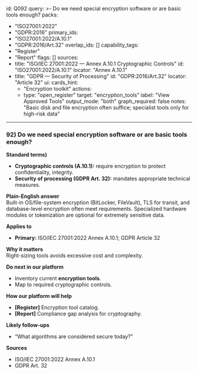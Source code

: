 id: Q092
query: >-
  Do we need special encryption software or are basic tools enough?
packs:
  - "ISO27001:2022"
  - "GDPR:2016"
primary_ids:
  - "ISO27001:2022/A.10.1"
  - "GDPR:2016/Art.32"
overlap_ids: []
capability_tags:
  - "Register"
  - "Report"
flags: []
sources:
  - title: "ISO/IEC 27001:2022 — Annex A.10.1 Cryptographic Controls"
    id: "ISO27001:2022/A.10.1"
    locator: "Annex A.10.1"
  - title: "GDPR — Security of Processing"
    id: "GDPR:2016/Art.32"
    locator: "Article 32"
ui:
  cards_hint:
    - "Encryption toolkit"
  actions:
    - type: "open_register"
      target: "encryption_tools"
      label: "View Approved Tools"
output_mode: "both"
graph_required: false
notes: "Basic disk and file encryption often suffice; specialist tools only for high-risk data"
---
### 92) Do we need special encryption software or are basic tools enough?

**Standard terms)**  
- **Cryptographic controls (A.10.1):** require encryption to protect confidentiality, integrity.  
- **Security of processing (GDPR Art. 32):** mandates appropriate technical measures.

**Plain-English answer**  
Built-in OS/file-system encryption (BitLocker, FileVault), TLS for transit, and database-level encryption often meet requirements. Specialized hardware modules or tokenization are optional for extremely sensitive data.

**Applies to**  
- **Primary:** ISO/IEC 27001:2022 Annex A.10.1; GDPR Article 32

**Why it matters**  
Right-sizing tools avoids excessive cost and complexity.

**Do next in our platform**  
- Inventory current **encryption tools**.  
- Map to required cryptographic controls.

**How our platform will help**  
- **[Register]** Encryption tool catalog.  
- **[Report]** Compliance gap analysis for cryptography.

**Likely follow-ups**  
- “What algorithms are considered secure today?”  

**Sources**  
- ISO/IEC 27001:2022 Annex A.10.1  
- GDPR Art. 32
